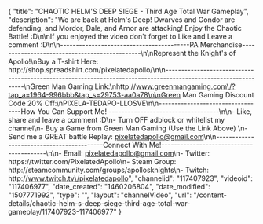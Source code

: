 {
    "title": "CHAOTIC HELM'S DEEP SIEGE -  Third Age Total War Gameplay",
    "description": "We are back at Helm's Deep!  Dwarves and Gondor are defending, and Mordor, Dale, and Arnor are attacking!  Enjoy the Chaotic Battle! :D\n\nIf you enjoyed the video don't forget to Like and Leave a comment :D\n\n-----------------------------------------PA Merchandise----------------------------------------------\n\nRepresent the Knight's of Apollo!\nBuy a T-shirt Here: http:\/\/shop.spreadshirt.com\/pixelatedapollo\/\n\n---------------------------------------------------------------------------------------------------------------\nGreen Man Gaming Link:\nhttp:\/\/www.greenmangaming.com\/?tap_a=1964-996bbb&tap_s=29753-aa0a78\n\nGreen Man Gaming Discount Code 20% Off:\nPIXELA-TEDAPO-LLOSVE\n\n----------------------------------How You Can Support Me! -----------------------------------\n\n- Like, share and leave a comment :D\n- Turn OFF adblock or whitelist my channel\n- Buy a Game from Green Man Gaming (Use the Link Above) \n- Send me a GREAT battle Replay: pixelatedapollo@gmail.com\n\n------------------------------------------Connect With Me!-----------------------------------------\n\n- Email: pixelatedapollo@gmail.com\n- Twitter: https:\/\/twitter.com\/PixelatedApollo\n- Steam Group:  http:\/\/steamcommunity.com\/groups\/apollosknights\n- Twitch: http:\/\/www.twitch.tv\/pixelatedapollo",
    "channelid": "117407923",
    "videoid": "117406977",
    "date_created": "1460206804",
    "date_modified": "1507771992",
    "type": "",
    "layout": "channelVideo",
    "url": "\/content-details\/chaotic-helm-s-deep-siege-third-age-total-war-gameplay\/117407923-117406977"
}